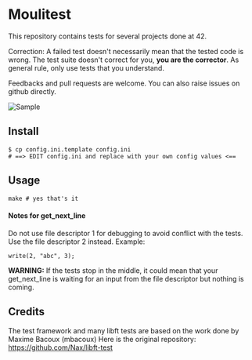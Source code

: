 # Moulitest

This repository contains tests for several projects done at 42.

Correction: A failed test doesn't necessarily mean that the tested code is wrong. The test suite doesn't correct for you, **you are the corrector**. As general rule, only use tests that you understand.

Feedbacks and pull requests are welcome. You can also raise issues on github directly.

![Sample](http://i.imgur.com/3p0Xg7Z.png)

Install
---

	$ cp config.ini.template config.ini
	# ==> EDIT config.ini and replace with your own config values <==

Usage
---
	
	make # yes that's it

#### Notes for get_next_line

Do not use file descriptor 1 for debugging to avoid conflict with the tests. Use the file descriptor 2 instead. Example:

	write(2, "abc", 3);

**WARNING:** If the tests stop in the middle, it could mean that your get_next_line is waiting for an input from the file descriptor but nothing is coming.

Credits
---

The test framework and many libft tests are based on the work done by Maxime Bacoux (mbacoux)
Here is the original repository: https://github.com/Nax/libft-test
